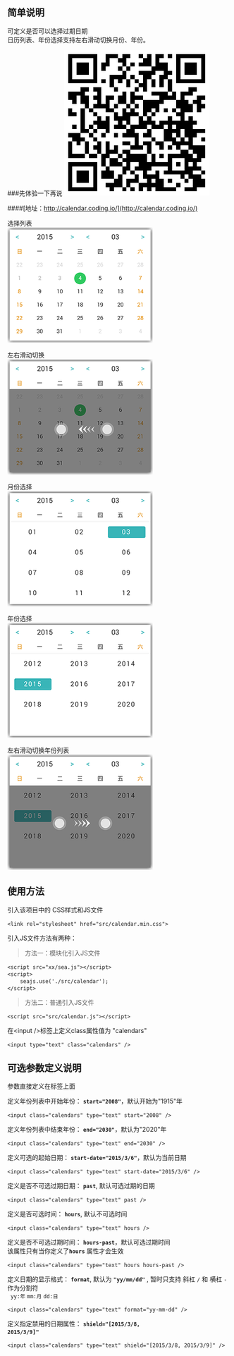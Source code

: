 简单说明
-------

可定义是否可以选择过期日期   
日历列表、年份选择支持左右滑动切换月份、年份。   


###先体验一下再说
![在线地址](img/code.png '二维码')

####[地址：http://calendar.coding.io/](http://calendar.coding.io/)

选择列表  
![选择列表](img/4.png '选择列表')

左右滑动切换    
![左右滑动切换](img/4-1.png '左右滑动切换')

月份选择    
![月份选择](img/1.png '月份选择')

年份选择    
![年份选择](img/2.png '年份选择')

左右滑动切换年份列表    
![左右滑动切换年份列表](img/2-1.png '左右滑动切换年份列表')


## 使用方法

引入该项目中的 CSS样式和JS文件

	<link rel="stylesheet" href="src/calendar.min.css">

引入JS文件方法有两种：  
 
>方法一：模块化引入JS文件

	<script src="xx/sea.js"></script>
	<script>
	    seajs.use('./src/calendar');
	</script>

>方法二：普通引入JS文件

	<script src="src/calendar.js"></script>

在<input /\>标签上定义class属性值为 "calendars"

	<input type="text" class="calendars" />


## 可选参数定义说明

参数直接定义在标签上面

定义年份列表中开始年份： <code>**start="2008"**</code>，默认开始为"1915"年

	<input class="calendars" type="text" start="2008" />

定义年份列表中结束年份： <code>**end="2030"**</code>，默认为"2020"年
	
	<input class="calendars" type="text" end="2030" />

定义可选的起始日期： <code>**start-date="2015/3/6"**</code>，默认为当前日期

	<input class="calendars" type="text" start-date="2015/3/6" />

定义是否不可选过期日期： <code>**past**</code>, 默认可选过期的日期
	
	<input class="calendars" type="text" past />


定义是否可选时间： <code>**hours**</code>, 默认不可选时间
	
	<input class="calendars" type="text" hours />

定义是否不可选过期时间： <code>**hours-past**</code>，默认可选过期时间    
该属性只有当你定义了<code>**hours**</code> 属性才会生效

	<input class="calendars" type="text" hours hours-past />

定义日期的显示格式： <code>**format**</code>, 默认为 <code>**"yy/mm/dd"**</code> , 暂时只支持 斜杠 <code>/</code> 和 横杠 <code>-</code> 作为分割符   
<code> yy:年</code> <code>mm:月</code> <code>dd:日</code>
	 
	<input class="calendars" type="text" format="yy-mm-dd" />

定义指定禁用的日期属性： <code>**shield="[2015/3/8, 2015/3/9]"**</code>
	
	<input class="calendars" type="text" shield="[2015/3/8, 2015/3/9]" />


